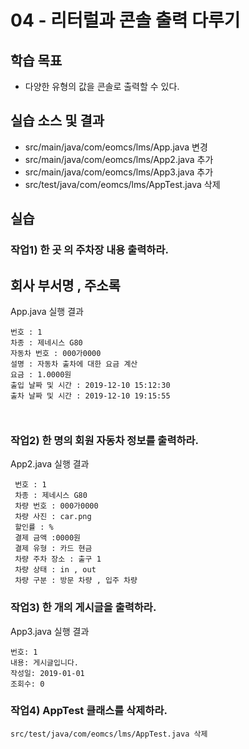 # 04 - 리터럴과 콘솔 출력 다루기

## 학습 목표

- 다양한 유형의 값을 콘솔로 출력할 수 있다.

## 실습 소스 및 결과

- src/main/java/com/eomcs/lms/App.java 변경
- src/main/java/com/eomcs/lms/App2.java 추가
- src/main/java/com/eomcs/lms/App3.java 추가
- src/test/java/com/eomcs/lms/AppTest.java 삭제

## 실습

### 작업1) 한 곳 의 주차장 내용 출력하라.
## 회사 부서명 , 주소록 
App.java 실행 결과

```
번호 : 1
차종 : 제네시스 G80  
자동차 번호 : 000가0000
설명 : 자동차 출차에 대한 요금 계산
요금 : 1.0000원
출입 날짜 및 시간 : 2019-12-10 15:12:30
출차 날짜 및 시간 : 2019-12-10 19:15:55

 

```

### 작업2) 한 명의 회원 자동차 정보를 출력하라.

App2.java 실행 결과

```
 번호 : 1
 차종 : 제네시스 G80
 차량 번호 : 000가0000
 차량 사진 : car.png 
 할인률 : %
 결제 금액 :0000원
 결제 유형 : 카드 현금
 차량 주차 장소 : 출구 1
 차량 상태 : in , out
 차량 구분 : 방문 차량 , 입주 차량
```

### 작업3) 한 개의 게시글을 출력하라.

App3.java 실행 결과

```
번호: 1
내용: 게시글입니다.
작성일: 2019-01-01
조회수: 0
```

### 작업4) AppTest 클래스를 삭제하라.

```
src/test/java/com/eomcs/lms/AppTest.java 삭제
```
